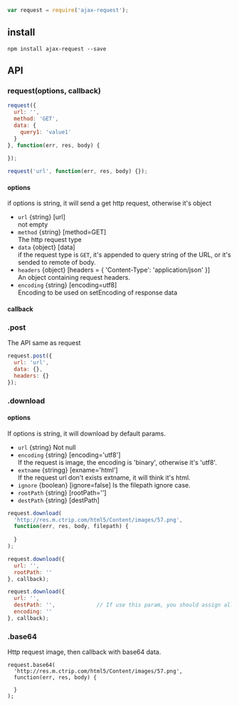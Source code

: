 ```js
var request = require('ajax-request');
```

## install
```
npm install ajax-request --save
```

## API
### request(options, callback)
```js
request({
  url: '',
  method: 'GET',
  data: {
    query1: 'value1'
  }
}, function(err, res, body) {
  
});

request('url', function(err, res, body) {});
```
#### options
if options is string, it will send a get http request, otherwise it's object
* ``url`` {string} [url]   
 not empty
* ``method``  {string} [method=GET]  
The http request type
* ``data``  {object} [data]  
if the request type is `GET`, it's appended to query string of the URL, or it's sended to remote of body.
* ``headers`` {object} [headers = { 'Content-Type': 'application/json' }]  
An object containing request headers.
* ``encoding`` {string} [encoding=utf8]  
Encoding to be used on setEncoding of response data

#### callback


### .post
The API same as request
```js
request.post({
  url: 'url',
  data: {},
  headers: {}
});
```

### .download
#### options
If options is string, it will download by default params.
* ``url`` {string} Not null
* ``encoding`` {string} [encoding='utf8']  
If the request is image, the encoding is 'binary', otherwise it's 'utf8'.
* ``extname`` {stringg} [exname='html']  
If the request url don't exists extname, it will think it's html.
* ``ignore`` {boolean} [ignore=false]
Is the filepath ignore case. 
* ``rootPath`` {string} [rootPath='']
* ``destPath`` {string} [destPath]

```js
request.download(
  'http://res.m.ctrip.com/html5/Content/images/57.png', 
  function(err, res, body, filepath) {
  
  }
);

request.download({
  url: '',
  rootPath: ''
}, callback);

request.download({
  url: '',
  destPath: '',             // If use this param, you should assign all file extname 
  encoding: ''
}, callback);
```

### .base64
Http request image, then callback with base64 data.
```
request.base64(
  'http://res.m.ctrip.com/html5/Content/images/57.png', 
  function(err, res, body) {
  
  }
);
```